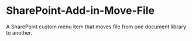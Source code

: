 # SharePoint-Add-in-Move-File
A SharePoint custom menu item that moves file from one document library to another.
